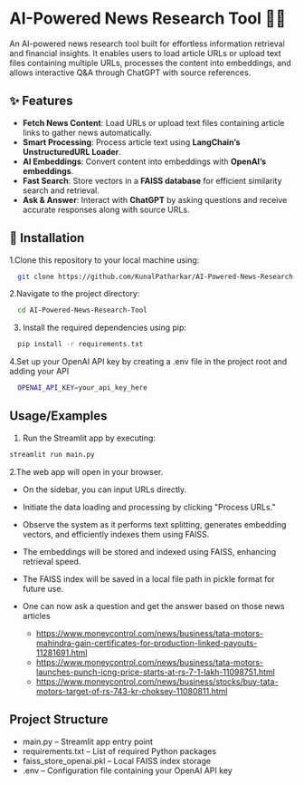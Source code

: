 # AI-Powered News Research Tool 📰🤖  

An AI-powered news research tool built for effortless information retrieval and financial insights. It enables users to load article URLs or upload text files containing multiple URLs, processes the content into embeddings, and allows interactive Q&A through ChatGPT with source references.  


## ✨ Features  

- **Fetch News Content**: Load URLs or upload text files containing article links to gather news automatically.  
- **Smart Processing**: Process article text using **LangChain’s UnstructuredURL Loader**.  
- **AI Embeddings**: Convert content into embeddings with **OpenAI’s embeddings**.  
- **Fast Search**: Store vectors in a **FAISS database** for efficient similarity search and retrieval.  
- **Ask & Answer**: Interact with **ChatGPT** by asking questions and receive accurate responses along with source URLs.  

## 🚀 Installation   

1.Clone this repository to your local machine using:

```bash
  git clone https://github.com/KunalPatharkar/AI-Powered-News-Research-Tool.git
```
2.Navigate to the project directory:

```bash
  cd AI-Powered-News-Research-Tool
```
3. Install the required dependencies using pip:

```bash
  pip install -r requirements.txt
```
4.Set up your OpenAI API key by creating a .env file in the project root and adding your API

```bash
  OPENAI_API_KEY=your_api_key_here
```
## Usage/Examples

1. Run the Streamlit app by executing:
```bash
streamlit run main.py

```

2.The web app will open in your browser.

- On the sidebar, you can input URLs directly.

- Initiate the data loading and processing by clicking "Process URLs."

- Observe the system as it performs text splitting, generates embedding vectors, and efficiently indexes them using FAISS.

- The embeddings will be stored and indexed using FAISS, enhancing retrieval speed.

- The FAISS index will be saved in a local file path in pickle format for future use.
- One can now ask a question and get the answer based on those news articles

  - https://www.moneycontrol.com/news/business/tata-motors-mahindra-gain-certificates-for-production-linked-payouts-11281691.html
  - https://www.moneycontrol.com/news/business/tata-motors-launches-punch-icng-price-starts-at-rs-7-1-lakh-11098751.html
  - https://www.moneycontrol.com/news/business/stocks/buy-tata-motors-target-of-rs-743-kr-choksey-11080811.html

## Project Structure

- main.py – Streamlit app entry point
- requirements.txt – List of required Python packages
- faiss_store_openai.pkl – Local FAISS index storage
- .env – Configuration file containing your OpenAI API key